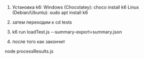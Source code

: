 1) Установка k6:
Windows (Chocolatey): choco install k6
Linux (Debian/Ubuntu): sudo apt install k6

2) затем переходим к cd tests



3) k6 run loadTest.js --summary-export=summary.json

4) после того как закончит

node processResults.js        